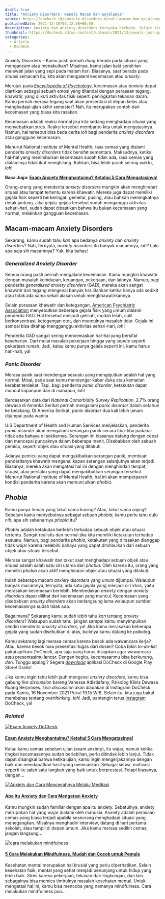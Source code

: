 ```yaml
---
draft: true
title: "Anxiety Disorders: Kenali Macam dan Gejalanya"
source: https://docheck.id/anxiety-disorders-kenali-macam-dan-gejalanya/
publishedDate: 2021-12-16T03:12:58+00:00
description: Anxiety dan anxiety disorders ternyata berbeda. Selain itu, terdapat berbagai macam anxiety disorders. Berikut adalah perbedaan dan macamnya!
thumbnail: https://docheck.id/wp-content/uploads/2021/12/pexels-juan-pablo-serrano-arenas-1161268-1200x800.jpg
categories:
  - Article
  - DoCheck
---
```


Anxiety Disorders – Kamu pasti pernah _dong_ berada pada situasi yang mengancam atau menakutkan? Misalnya, kamu jalan kaki sendirian melewati jalan yang sepi pada malam hari. Biasanya, saat berada pada situasi semacam itu, kita akan mengalami kecemasan atau _anxiety_.

Merujuk pada _[Encyclopedia of Psychology](https://www.apa.org/topics/anxiety)_, kecemasan atau _anxiety_ dapat diartikan sebagai sebuah emosi yang ditandai dengan perasaan tegang, khawatir, yang diikuti aktivitas fisik seperti peningkatan tekanan darah. Kamu pernah merasa tegang saat akan presentasi di depan kelas atau menghadapi ujian akhir semester? Nah, itu merupakan contoh dari kecemasan yang biasa kita rasakan.

Kecemasan adalah reaksi normal jika kita sedang menghadapi situasi yang menyebabkan stres. Reaksi tersebut membantu kita untuk mengatasinya. Namun, hal tersebut bisa beda cerita _loh_ bagi penderita _anxiety disorders_ atau gangguan kecemasan.

Menurut National Institute of Mental Health, rasa cemas yang dialami penderita _anxiety disorders_ tidak bersifat sementara. Maksudnya, ketika hal-hal yang menimbulkan kecemasan sudah tidak ada, rasa cemas yang dialaminya tidak ikut menghilang. Bahkan, bisa lebih parah seiring waktu, _loh_!

**Baca Juga: [Exam Anxiety Menghantuimu? Ketahui 5 Cara Mengatasinya!](https://docheck.id/exam-anxiety-5-cara-mengatasinya/)**

Orang-orang yang menderita _anxiety disorders_ mungkin akan menghindari situasi atau tempat tertentu karena khawatir. Mereka juga dapat memiliki gejala fisik seperti berkeringat, gemetar, pusing, atau bahkan meningkatnya detak jantung. Jika gejala-gejala tersebut sudah menganggu aktivitas sehari-hari, sudah dapat dipastikan bahwa itu bukan kecemasan yang normal, melainkan gangguan kecemasan.

## Macam-macam Anxiety Disorders

Sekarang, kamu sudah tahu _kan_ apa bedanya _anxiety_ dan _anxiety disorders_? Nah, ternyata, _anxiety disorders_ itu banyak macamnya, _loh_? Lalu apa saja sih macamnya? Yuk, kita bahas!

### _Generalized Anxiety Disorder_

Semua orang pasti pernah mengalami kecemasan. Kamu mungkin khawatir dengan masalah kehidupan, keuangan, pekerjaan, dan lainnya. Namun, bagi penderita _generalized anxiety disorders_ (GAD)_,_ mereka akan sangat khawatir dan tegang mengenai banyak hal. Bahkan ketika hanya ada sedikit atau tidak ada sama sekali alasan untuk mengkhawatirkannya.

Selain perasaan khawatir dan ketegangan, [American Psychiatric Association](https://www.psychiatry.org/patients-families/anxiety-disorders/what-are-anxiety-disorders) menyebutkan beberapa gejala fisik yang umum dialami penderita GAD. Hal tersebut meliputi gelisah, mudah lelah, sulit berkonsentrasi, ketegangan otot, dan munculnya masalah tidur. Gejala ini sampai bisa ditahap mengganggu aktivitas sehari-hari, _loh_!

Penderita GAD sangat sering mencemaskan hal-hal yang bersifat keseharian. Dari mulai masalah pekerjaan hingga yang sepele seperti pekerjaan rumah. Jadi, kalau kamu punya gejala seperti ini, kamu harus hati-hati, ya!

### _Panic Disorder_

Merasa panik saat mendengar sesuatu yang mengejutkan adalah hal yang normal. Misal, pada saat kamu mendengar kabar duka atau kematian kerabat terdekat. Tapi, bagi penderita _panic disorder_, ketakutan dapat muncul kapanpun dan di manapun, _loh_!

Berdasarkan data dari _National Comorbidity Survey Replication_, 2,7% orang dewasa di Amerika Serikat pernah mengalami _panic disorder_ dalam setahun ke belakang. Di Amerika Serikat, _panic disorder_ dua kali lebih umum dijumpai pada wanita.

U.S Department of Health and Human Services menjelaskan, penderita _panic disorder_ akan mengalami serangan panik secara tiba-tiba padahal tidak ada bahaya di sekitarnya. Serangan ini biasanya datang dengan cepat dan mencapai puncaknya dalam beberapa menit. Disebabkan oleh sebuah pemicu, seperti objek atau situasi yang ditakuti.

Adanya pemicu yang dapat mengakibatkan serangan panik, membuat penderitanya khawatir mengenai kapan serangan selanjutnya akan terjadi. Biasanya, mereka akan mengatasi hal ini dengan menghindari tempat, situasi, atau perilaku yang dapat mengakibatkan serangan tersebut. Menurut National Institute of Mental Health, hal ini akan memperparah kondisi penderita karena akan memunculkan _phobia_.

## _Phobia_

Kamu punya teman yang takut sama kucing? Atau, takut sama anjing? Sebelum kamu menyebutnya sebagai sebuah _phobia_, kamu perlu tahu dulu _nih_, apa _sih_ sebenarnya _phobia_ itu?

_Phobia_ adalah ketakutan berlebih terhadap sebuah objek atau situasi tertentu. Sangat realistis dan normal jika kita memiliki ketakutan terhadap sesuatu. Namun, bagi penderita _phobia_, ketakutan yang dirasakan dianggap tidak wajar karena melebihi bahaya yang dapat ditimbulkan dari sebuah objek atau situasi tersebut.

Merasa sangat khawatir dan takut saat menghadapi sebuah objek atau situasi adalah salah satu ciri utama dari _phobia_. Oleh karena itu, orang yang memiliki _phobia_ akan aktif menghindari objek atau situasi yang ditakuti.

Itulah beberapa macam _anxiety disorders_ yang umum dijumpai. Walaupun banyak macamnya, ternyata, ada satu gejala yang menjadi ciri khas, yaitu merasakan kecemasan berlebih. Membedakan _anxiety_ dengan _anxiety disorders_ dapat dilihat dari kecemasan yang muncul. Kecemasan yang disebabkan _anxiety disorders_ akan berlangsung lama walaupun sumber kecemasannya sudah tidak ada.

Bagaimana? Sekarang kamu sudah lebih tahu _kan_ tentang _anxiety disorders_? Walaupun sudah tahu, jangan sampai kamu menyimpulkan sendiri menderita _anxiety disorders,_ ya! Jika kamu merasakan beberapa gejala yang sudah disebutkan di atas, baiknya kamu datang ke psikolog.

Kamu sekarang lagi merasa cemas karena besok ada wawancara kerja? Atau, karena besok mau presentasi tugas dari dosen? Coba bikin _to-do-list_ pakai aplikasi DoCheck, apa saja yang harus disiapkan agar wawancara atau presentasimu lancar. Dengan begitu, kecemasanmu bisa berkurang, _deh_. Tunggu apalagi? Segera [_download_](https://play.google.com/store/apps/details?id=com.docheck.docheck) aplikasi DoCheck di Google Play Store! Gratis!

Jika kamu ingin tahu lebih jauh mengenai _anxiety disorders_, kamu bisa gabung _live discussion_ bareng Vanessa Adistiafany, Psikolog Klinis Dewasa Ruang Berproses. _Live discussion_ akan diadakan di Instagram DoCheck pada Kamis, 16 November 2021 Pukul 19.15 WIB. Selain itu, kita juga bakal membahas tentang _overthinking_, _loh_! Jadi, pantengin terus [Instagram](https://www.instagram.com/docheckid/) DoCheck, ya!

### _Related_

[![Exam Anxiety DoCheck](https://i1.wp.com/docheck.id/wp-content/uploads/2022/05/Exam-Anxiety-Cara-Menghadapinya-DoCheck.jpg?resize=350%2C200&ssl=1)](https://docheck.id/exam-anxiety-5-cara-mengatasinya/ "Exam Anxiety Menghantuimu? Ketahui 5 Cara Mengatasinya!")

#### [Exam Anxiety Menghantuimu? Ketahui 5 Cara Mengatasinya!](https://docheck.id/exam-anxiety-5-cara-mengatasinya/ "Exam Anxiety Menghantuimu? Ketahui 5 Cara Mengatasinya!")

Kalau kamu cemas sebelum ujian (exam anxiety), itu wajar, namun ketika tingkat kecemasannya sudah berlebihan, perlu ditindak lebih lanjut. Tidak dapat disangkal bahwa ketika ujian, kamu ingin mengerjakannya dengan baik dan mendapatkan hasil yang memuaskan. Sebagai siswa, motivasi seperti itu salah satu langkah yang baik untuk berprestasi. Tetapi biasanya, dengan…

[![Anxiety dan Cara Mencegahnya Melalui Meditasi](https://i0.wp.com/docheck.id/wp-content/uploads/2021/09/Anxiety-dan-Cara-Mencegahnya-Melalui-Meditasi.jpg?resize=350%2C200&ssl=1)](https://docheck.id/anxiety-dan-cara-mengatasinya-melalui-meditasi/ "Apa Itu Anxiety dan Cara Mengatasi Anxiety")

#### [Apa Itu Anxiety dan Cara Mengatasi Anxiety](https://docheck.id/anxiety-dan-cara-mengatasinya-melalui-meditasi/ "Apa Itu Anxiety dan Cara Mengatasi Anxiety")

Kamu mungkin sudah familiar dengan apa itu anxiety. Sebetulnya, anxiety merupakan hal yang wajar dialami oleh manusia. Anxiety adalah perasaan cemas yang biasa terjadi apabila seseorang menghadapi situasi yang menegangkan. Misalnya menghadiri interview, datang di hari pertama sekolah, atau tampil di depan umum. Jika kamu merasa sedikit cemas, jangan langsung…

[![cara melakukan mindfulness](https://i0.wp.com/docheck.id/wp-content/uploads/2023/02/cara-melakukan-mindfulness.jpg?resize=350%2C200&ssl=1)](https://docheck.id/cara-melakukan-mindfulness/ "5 Cara Melakukan Mindfulness, Mudah dan Cocok untuk Pemula")

#### [5 Cara Melakukan Mindfulness, Mudah dan Cocok untuk Pemula](https://docheck.id/cara-melakukan-mindfulness/ "5 Cara Melakukan Mindfulness, Mudah dan Cocok untuk Pemula")

Kesehatan mental merupakan hal krusial yang perlu diperhatikan. Selain kesehatan fisik, mental yang sehat menjadi penunjang untuk hidup yang lebih baik. Stres karena pekerjaan, tekanan dari lingkungan, dan lain sebagainya bisa memicu timbulnya masalah kesehatan mental. Untuk mengatasi hal ini, kamu bisa mencoba yang namanya mindfulness. Cara melakukan mindfulness pun…
